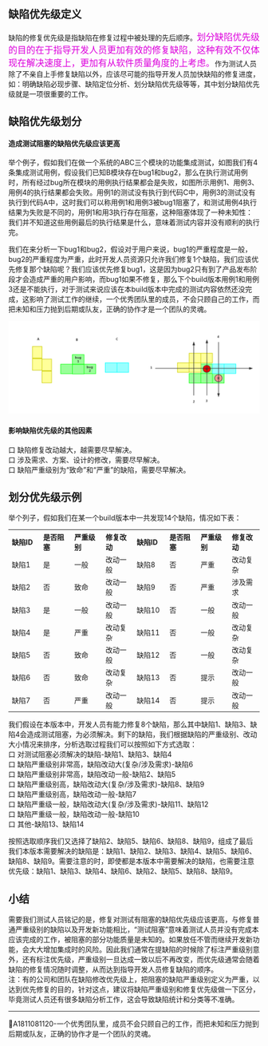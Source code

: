 
## 缺陷优先级定义

缺陷的修复优先级是指缺陷在修复过程中被处理的先后顺序。<font color="#dd00dd" size="4" face="楷体">划分缺陷优先级的目的在于指导开发人员更加有效的修复缺陷，这种有效不仅体现在解决速度上，更加有从软件质量角度的上考虑。</font>作为测试人员除了不亲自上手修复缺陷以外，应该尽可能的指导开发人员加快缺陷的修复进度，如：明确缺陷必现步骤、缺陷定位分析、划分缺陷优先级等等，其中划分缺陷优先级就是一项很重要的工作。

## 缺陷优先级划分

#### 造成测试阻塞的缺陷优先级应该更高

举个例子，假如我们在做一个系统的ABC三个模块的功能集成测试，如图我们有4条集成测试用例，假设我们已知B模块存在bug1和bug2，那么在执行测试用例时，所有经过bug所在模块的用例执行结果都会是失败，如图所示用例1、用例3、用例4的执行结果都会失败。用例1的测试没有执行到代码C中，用例3的测试没有执行到代码A中，这时我们可以称用例1和用例3被bug1阻塞了，和测试用例4执行结果为失败是不同的，用例1和用3执行存在阻塞，这种阻塞体现了一种未知性：我们并不知道这些用例最后的执行结果是什么，意味着测试内容并没有顺利的执行完。

我们在来分析一下bug1和bug2，假设对于用户来说，bug1的严重程度是一般，bug2的严重程度为严重，此时开发人员资源只允许我们修复1个缺陷，我们应该优先修复那个缺陷呢？我们应该优先修复bug1，这是因为bug2只有到了产品发布阶段才会造成严重的用户影响，而bug1如果不修复，那么下个build版本用例1和用例3还是不能执行，对于测试来说应该在本build版本中完成的测试内容依然还没完成，这影响了测试工作的继续，一个优秀团队里的成员，不会只顾自己的工作，而把未知和压力抛到后期或队友，正确的协作才是一个团队的灵魂。

![](../resFiles/r2/缺陷优先级.jpg)


#### 影响缺陷优先级的其他因素

口  缺陷修复改动越大，越需要尽早解决。</br>
口  涉及需求、方案、设计的修改，需要尽早解决。</br>
口  缺陷严重级别为“致命”和“严重”的缺陷，需要尽早解决。</br>

## 划分优先级示例

举个列子，假如我们在某一个build版本中一共发现14个缺陷，情况如下表：
<table>
	<tr>
		<th width="125px" align="left">缺陷ID</th>
		<th width="125px" align="left">是否阻塞</th>
		<th width="125px" align="left">严重级别</th>
		<th width="125px" align="left">修复改动</th>
		<th width="125px" align="left">缺陷ID</th>
		<th width="125px" align="left">是否阻塞</th>
		<th width="125px" align="left">严重级别</th>
		<th width="125px" align="left">修复改动</th>
	</tr>
	<tr>
		<td>缺陷1</td>
		<td>是</td>
		<td>一般</td>
		<td>改动一般</td>
		<td>缺陷8</td>
		<td>否</td>
		<td>严重</td>
		<td>改动复杂</td>
	</tr>
	<tr>
		<td>缺陷2</td>
		<td>否</td>
		<td>致命</td>
		<td>改动一般</td>
		<td>缺陷9</td>
		<td>否</td>
		<td>严重</td>
		<td>涉及需求</td>
	</tr>
	<tr>
		<td>缺陷3</td>
		<td>是</td>
		<td>一般</td>
		<td>改动一般</td>
		<td>缺陷10</td>
		<td>否</td>
		<td>一般</td>
		<td>改动一般</td>
	</tr>
	<tr>
		<td>缺陷4</td>
		<td>是</td>
		<td>严重</td>
		<td>改动复杂</td>
		<td>缺陷11</td>
		<td>否</td>
		<td>一般</td>
		<td>改动复杂</td>
	</tr>
	<tr>
		<td>缺陷5</td>
		<td>否</td>
		<td>致命</td>
		<td>改动一般</td>
		<td>缺陷12</td>
		<td>否</td>
		<td>一般</td>
		<td>改动复杂</td>
	</tr>
	<tr>
		<td>缺陷6</td>
		<td>否</td>
		<td>致命</td>
		<td>改动复杂</td>
		<td>缺陷13</td>
		<td>否</td>
		<td>提示</td>
		<td>改动一般</td>
	</tr>
	<tr>
		<td>缺陷7</td>
		<td>否</td>
		<td>严重</td>
		<td>改动一般</td>
		<td>缺陷14</td>
		<td>否</td>
		<td>提示</td>
		<td>改动一般</td>
	</tr>
</table>
我们假设在本版本中，开发人员有能力修复8个缺陷，那么其中缺陷1、缺陷3、缺陷4会造成测试阻塞，为必须解决。剩下的缺陷，我们根据缺陷的严重级别、改动大小情况来排序，分析选取过程我们可以按照如下方式选取：</br>
口  对测试阻塞必须解决的缺陷-缺陷1、缺陷3、缺陷4</br>
口  缺陷严重级别非常高，缺陷改动大(复杂/涉及需求)-缺陷6</br>
口  缺陷严重级别非常高，缺陷改动一般-缺陷2、缺陷5</br>
口  缺陷严重级别高，缺陷改动大(复杂/涉及需求)-缺陷8、缺陷9</br>
口  缺陷严重级别高，缺陷改动一般-缺陷7</br>
口  缺陷严重级一般，缺陷改动大(复杂/涉及需求)-缺陷11、缺陷12</br>
口  缺陷严重级一般，缺陷改动一般-缺陷10</br>
口  其他-缺陷13、缺陷14</br>

按照选取顺序我们又选择了缺陷2、缺陷5、缺陷6、缺陷8、缺陷9，组成了最后我们本版本需要解决的缺陷是：缺陷1、缺陷2、缺陷3、缺陷4、缺陷5、缺陷6、缺陷8、缺陷9。需要注意的时，即使都是本版本中需要解决的缺陷，也需要注意优先级：缺陷1、缺陷3、缺陷4、缺陷6、缺陷2、缺陷5、缺陷8、缺陷9。

## 小结

需要我们测试人员铭记的是，修复对测试有阻塞的缺陷优先级应该更高，与修复普通严重级别的缺陷以及开发新功能相比，“测试阻塞”意味着测试人员并没有完成本应该完成的工作，被阻塞的部分功能质量是未知的。如果放任不管而继续开发新功能，会大大增加集成时的风险。因此我们通常在提缺陷的时候除了标注严重级别意外，还有标注优先级，严重级别一旦达成一致以后不再改变，而优先级通常会随着缺陷的修复情况随时调整，从而达到指导开发人员修复缺陷的顺序。</br>
注：有的公司和团队在缺陷修改优先级上，把阻塞的缺陷严重级别定义为严重，以达到优先修复的目的，针对这点，建议将缺陷严重级别和修复优先级做一下区分，毕竟测试人员还有很多缺陷分析工作，这会导致缺陷统计和分类等不准确。

* * *
:bell:A1811081120-一个优秀团队里，成员不会只顾自己的工作，而把未知和压力抛到后期或队友，正确的协作才是一个团队的灵魂。
